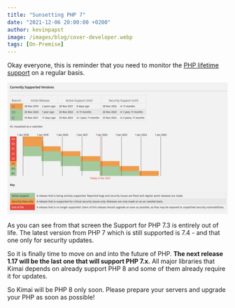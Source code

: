 ```yaml
---
title: "Sunsetting PHP 7"
date: "2021-12-06 20:00:00 +0200"
author: kevinpapst
image: /images/blog/cover-developer.webp
tags: [On-Premise]
---
```


Okay everyone, this is reminder that you need to monitor the [PHP lifetime support](https://www.php.net/supported-versions.php) on a regular basis.

![Edit](/images/news/sunset-php-7.webp "Supported PHP versions in December 2021")

As you can see from that screen the Support for PHP 7.3 is entirely out of life.
The latest version from PHP 7 which is still supported is 7.4 - and that one only for security updates.

So it is finally time to move on and into the future of PHP. **The next release 1.17 will be the last one that will support PHP 7.x.**
All major libraries that Kimai depends on already support PHP 8 and some of them already require it for updates.

So Kimai will be PHP 8 only soon. Please prepare your servers and upgrade your PHP as soon as possible! 

